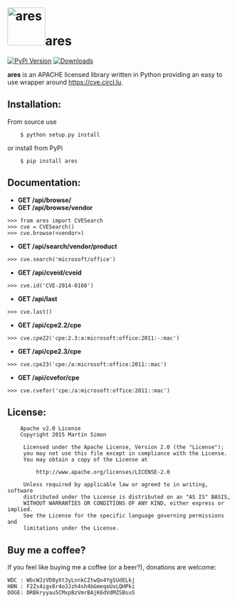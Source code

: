 <h1><img src="https://raw.githubusercontent.com/mrsmn/ares/master/doc/ares.png" height=85 alt="ares" title="ares">ares</h1>

[![PyPi Version](http://img.shields.io/pypi/v/ares.svg)](https://pypi.python.org/pypi/ares/)   [![Downloads](http://img.shields.io/pypi/dm/ares.svg)](https://pypi.python.org/pypi/ares/)

**ares** is an APACHE licensed library written in Python providing an easy to use wrapper around https://cve.circl.lu.

## Installation:

From source use

        $ python setup.py install

or install from PyPi

        $ pip install ares

## Documentation:

- **GET /api/browse/**
- **GET /api/browse/vendor**

```
>>> from ares import CVESearch
>>> cve = CVESearch()
>>> cve.browse(<vendor>)
```

- **GET /api/search/vendor/product**

```
>>> cve.search('microsoft/office')
```

- **GET /api/cveid/cveid**

```
>>> cve.id('CVE-2014-0160')
```

- **GET /api/last**

```
>>> cve.last()
```

- **GET /api/cpe2.2/cpe**

```
>>> cve.cpe22('cpe:2.3:a:microsoft:office:2011:-:mac')
```

- **GET /api/cpe2.3/cpe**

```
>>> cve.cpe23('cpe:/a:microsoft:office:2011::mac')
```

- **GET /api/cvefor/cpe**

```
>>> cve.cvefor('cpe:/a:microsoft:office:2011::mac')
```

## License:

```
    Apache v2.0 License
    Copyright 2015 Martin Simon

     Licensed under the Apache License, Version 2.0 (the "License");
     you may not use this file except in compliance with the License.
     You may obtain a copy of the License at

         http://www.apache.org/licenses/LICENSE-2.0

     Unless required by applicable law or agreed to in writing, software
     distributed under the License is distributed on an "AS IS" BASIS,
     WITHOUT WARRANTIES OR CONDITIONS OF ANY KIND, either express or implied.
     See the License for the specific language governing permissions and
     limitations under the License.

```

## Buy me a coffee?

If you feel like buying me a coffee (or a beer?), donations are welcome:

```
WDC : WbcWJzVD8yXt3yLnnkCZtwQo4YgSUdELkj
HBN : F2Zs4igv8r4oJJzh4sh4bGmeqoUxLQHPki
DOGE: DRBkryyau5CMxpBzVmrBAjK6dVdMZSBsuS
```
